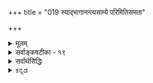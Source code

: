 +++
title = "019 स्याद्भागानन्त्यसाम्ये परिमितिसमता"

+++
<details><summary>मूलम्</summary>

स्याद्भागानन्त्यसाम्ये परिमितिसमता सर्षपक्ष्माभृतोश्चेन्मैवं भागेष्वनन्तेष्वपि समधिकता स्थौल्यहेतुर्गिरेः स्यात् ।  
व्यक्त्यानन्त्येऽपि जात्योः परतदितरता पक्षमासाद्यनन्तं श्रौतोपादानसौक्ष्म्यं न भवदभिमतं तत्प्रथिम्नश्श्रुतत्वात् ॥ १९ ॥
</details>

<details><summary>सर्वाङ्कषटीका - १९</summary>

[[1]]

अवय-वपरम्परायाः विश्रान्तिर् आवश्यकीत्य् अंशम् अपि निराकरोति -  
स्याद् भागेत्यादिना ।  
प्रथमपादेन पूर्वपक्षम् अनुवदति ।  

> अवयवपरम्परायाः क्वचिद् विश्रान्त्य्-अनुपगमे,  
**सर्षप-क्ष्माभृतोः** = सर्षपस्य पर्वतस्य च  
**भागानन्त्य-साम्ये** = अवयवानन्त्यस्य समानत्वे प्राप्ते परिमितिसमता - परिमाणसाम्यं स्यात् ।  

अयमाशयः-  
एकः पटः महान् भवति, अपर अल्पो भवति । तत् कुतः ? इति प्रश्ने, यस्य पटस्य कारणभूताः तन्तवः अल्पाः स पटः अल्पः, यस्य तु तन्तवो बहवः, स तु पटः महान् भवतीत्येव उत्तरं वक्तव्यम् । अवयवेयत्ताया अभावे इदं कथं वक्तुं शक्यम् ?  



[[42]]

एवं परिमाणतारतम्ये अवयवतारतम्यस्यैव प्रयोजकत्वे सिद्धे,  
यदि अवयव-परम्परायाः कुत्रापि विश्रान्तिर् न स्यात्,  
तदा सर्षपे मेर्वादिपर्वते वा अवयवतारतम्यस्य दुर्निरूपत्वे, तत्प्रयुक्तावयवितारतम्यस्यासंभवात् मेरुसर्षपयोरपि साम्यमेव स्यादिति । तदेतन्निराकरोति – मैवमिति ।  
कुत इत्यत्राह - भागेष्वित्यादि । **भागेषु** = अवयवेषु **अनन्तेष्वपि** = संख्यातुमशक्येष्वपि **गिरेः** = मेर्वादिपर्वतस्य **समधिकता** =सामान्यरूपेण ज्ञायमानम् अवयवाधिक्यम् एव **स्थौल्य-हेतुः** = सर्षपापेक्षया स्थौल्यकारणं स्यात् । 

> गणयितुम् अशक्यत्वेऽपि  
न्यूनाधिक्यभावः कथं ज्ञातुं शक्य 

इत्यत्र दृष्टान्तः - व्यक्तयानन्त्येऽपीत्यादि । **व्यक्तीनाम्** =पृथिवीत्वाश्रय-घटत्वाश्रय-व्यक्तीनाम् **आनन्त्येऽपि** = असंख्यत्वेऽपि जात्योः पृथिवीत्वघटत्वयोः **परतदितरता** = परत्वापरत्वे सर्वविदिते । पृथिवीत्वं परा जातिः, घटत्वं अपरा जातिरिति सर्वसंमतम् । तत्र पृथिवीत्वाश्रयाणां घटत्वाश्रयाणां च त्रैकालिकानां व्यक्तीनां गणनं न हि कस्यचिच्छक्यम् । अथापि पृथिवीत्वं परम्, घटत्वमपरमिति सर्वे यथा जानन्ति, तथैव मेरुसर्षपयोरपि तारतम्यं सर्वे ज्ञास्यन्ति । 

एवं **पक्षमासादि** = पक्षमाससंवत्सरादिकम् **अनन्तम्** = संख्यातुमशक्यम् ।  
अथापि तारतम्यं सर्वविदितम् ।  

अतः अवयवधाराया विश्रान्त्यभावेऽपि  
न कापि हानिः । 

ननु ! पृथिवीत्वघटत्वादिजातीनां परापरभावः न व्यक्तिसंख्याप्रयुक्तः, किन्तु शब्देनैव प्रतीयमानव्याप्यव्यापकभावप्रयुक्तः । पृथिवीपदं हि घटपटकुड्यादिसाधारणम् । घटपदं हि न तथा, किन्तु घटमात्रपरम्। एवमर्थयोर्व्याप्यव्यापकभावदर्शनादेव जात्योः परत्वापरत्वनिर्णय इति दृष्टान्तो विषमः। किञ्च - मेरुसर्षपादिषु अनुभवसिद्धं तारतम्यं नाङ्गीक्रियत इति न । किन्तु तत्तारतम्यं किंकृतमिति कारणं पृच्छ्यते । अवयवधारायाः क्वचित् विश्रान्त्यभावे, अवयवेषु आधिक्यं न्यूनत्वं वा न हि निरूपयितुं शक्यमिति चेत्; अत्रोक्तं समाधानमनुपदमेव विश्रमस्त्वस्तु दृष्टे इति । अतीन्द्रियाणामनुमानात् साधनं न संभवतीत्येवाचार्याशयः । 

> ननु 'सर्वगतं सुसूक्ष्मम्' 'अणोरणीयान्' इत्यादिना अतिसूक्ष्मं श्रुतिसिद्धं कथं निराक्रियत 

इत्यत्राह - श्रौतेत्यादि । 

**श्रौतम्** = श्रुतिप्रसिद्धं यत् **उपादानसौक्ष्म्यम्** = जगदुपादानभूतस्य परस्य ब्रह्मणः सौक्ष्म्यम्,  
तत् **न भवदभिमतम्** = न भवत्-संमत-परमाणु-परिमाणात्मकम्,  
किन्तु अत्यन्तदुर्ज्ञेयत्वरूपम्। कुतः ? इत्यत्र हेतुः - **तत्प्रथिम्नः** = तस्य परब्रह्मणः महत्त्वस्य **श्रुतत्वात्** = तत्रैव श्रुतौ 'महतो महीयान्', 'विभुं सर्वगतम्' इति श्रवणात् । अतः परमाणुसद्भावे प्रमाणाभावात् परमाणुकारणतावादः न साधीयान् ॥ 

इदमत्रावधेयम् - पृथिवीत्वघटत्वयोः परापरजातित्वं तु व्यक्तीनामानन्त्येन प्रातिस्विकतया ग्रहीतुमशक्यत्वेऽपि, पदार्थविभागवेलायामेव, 'पृथिवी' व्यापकं वस्तु, 'घटः' तदपेक्षया व्याप्यं वस्त्विति ज्ञायते स्वतः । अतः पृथिवीत्वं **व्यापकम्** = अधिकदेशवृत्ति, घटत्वं **व्याप्यम्** = पृथिवीत्वापेक्षया न्यूनदेशवृत्ति इति ज्ञायत एव । एवं पक्षमासादिव्यवहारे, मासस्य पक्षद्वयात्मकत्वज्ञानस्य सर्वेषां सत्त्वात्, पक्षत्वं व्याप्यम्, मासत्वं तु तदपेक्षया व्यापकमित्यपि स्वतो ज्ञायत एव । कथं ज्ञायते ? कालस्यातीन्द्रियत्वादिति चेत्, लोक एव प्रष्टव्यः । व्याप्यव्यापकभावस्तु शब्दानां शक्तिग्रहणेनैव ज्ञायते । अवसरे विचारयाम इममर्थम् । एवञ्च प्रकृतेऽपि व्याप्यव्यापकभावो लोकत एवावसीयते । मेरुसर्षपयोरपि तथैव अल्पत्वमहत्वे लोकत एवा- 

[[43]]



1.  

[उपादानोपादेययोर्भेदनिरासः ] 

कार्योपादानभेदे न कथमधिकता गौरवादेः स्वकार्यंम् 

नान्यत्वं नामसंख्याव्यवहृतिधिषणाकारकालादिभेदैः । 

वसीयेताम् - इति चेत्, लोकतः कथमवसीयेत इत्येव पृच्छामः । प्रत्यक्षमेव नियामकमिति चेत्, तथा प्रत्यक्षं कथमुपपादनीयमित्येव प्रश्नः । घटयोर्द्वयोस्तारतम्ये दृष्टे हि, 'कथमिदं तारतम्यम्' इति प्रश्ने, अल्पावयवजन्यत्वम्, महावयवजन्यत्वमेव किल सर्वैः कारणमुच्यते । तद्वत् मेरोः अधिकावयवजन्यत्वम्, सर्षपस्य तु न्यूनावयवजन्यत्वञ्च महत्त्वाल्पत्वयोः कारणं वक्तव्यम् । यावच्चावयवधारायाः कुत्रचिन्न विश्रान्तिः तावत्कथं वा इदमुपपादयितुं शक्यम् ? अतोऽत्र नानुभवोपर्याक्षेपः, अनुभवकारणे विज्ञान एवं प्रश्न इति मन्तव्यम् । आचार्यैस्तु अनुभवमात्रमादाय दूषणं प्रदर्शितं शिष्य श्रद्धावर्धनायेति मन्तव्यम् ॥ १९ ॥
</details>

<details><summary>सर्वार्थसिद्धिः</summary>

नन्वेवं सर्वत्रावयवानन्त्यप्रसङ्गे सर्षपमहीधरादिपरिमाणवैचित्र्यं न स्यादिति शङ्कते - स्यादिति ॥ प्रसञ्जकस्याप्रयोजकत्वमित्य [त्वा] भिप्रायेण प्रतिवक्ति - मैवमिति । आनन्त्यसाम्येऽप्यवयवानां न्यूनाधिकभावेन परिमाणवैषम्योपपत्तिमाह - भागेष्विति । एतच्चोत्तरमनन्तभागाभ्युपगन्तॄणां तत्प्रसञ्जकानां च समानम् ।  
अण्वंशानामनन्तत्वे गन्तॄणां तदतिक्रमः । कदाऽपि न स्यात्किं न स्याद्वेगातिशयवैभवात् ॥  
द्युमणेरातपस्सर्पन्नुदयाद्रिशिखामणेः । तत्क्षणं किं न निर्भाति पश्चिमाद्रिशिखण्डकः ॥  
आनन्त्याविशेषे कथं न्यूनाधिकभाव इत्यत्राह - व्यक्तीति । सत्ताप्रभृतिघटत्वादिपर्यन्तानां सर्वासां जातीनां त्रैकालिकानन्तव्यक्तिवृत्तित्वमविशिष्टं, तथाऽपि न्यूनाधिकवृत्त्यैव परापरभावो युष्माभिः कल्पितः, तद्वदिहापि स्यादिति भावः । निदर्शनान्तराण्यप्याह - पक्षेति । अनन्ताः पक्षा मासाश्च, तथाऽपि मासापेक्षया द्वैगुण्यं पक्षाणामेष्टव्यम् । आदिशब्देन क्षणप्रभृति परार्धादिसंग्रहः । अन्यच्च, घटसमुदायाद्धटपटसमुदायोऽधिकः; हिमवद्दक्षिणदेशान्मेरुदक्षिणदेशः, एकात्मदुःखजातादनन्तात्मदुःखजातमित्यादि स्वयमूह्यम् । ”नित्यं विभुं सर्वगतं सुसूक्ष्मं तदव्ययं यद्भूतयोनिं परिपश्यन्ति धीराः” इति जगदुपादानं निरतिशयसूक्ष्मं श्रूयते ; अतोऽस्मदाद्यग्राह्यो दुस्त्यजः परमाणुरित्यत्राह - श्रौतेति । न हि सर्वन्यूनपरिमाणत्वं तत्सूक्ष्मत्वम्, पूर्वोक्तसर्वगतशव्देन श्रुत्यन्तरैश्च विरोधात् । न च जात्यभिप्रायोऽसौ ; एकस्य सर्वोपादानत्वोक्तेः, सर्वव्यापिस्वतस्सर्वज्ञजगत्कर्तृविषयत्वाच्च वाक्यस्य । सक्ष्मशब्दश्च न परिमाणविशेषनियतः । उक्तं च विभ्वीं प्रकृतिं महीयसश्च महदादीन् प्रकृत्य(क्रम्य) साङ्ख्यैः ”सौक्ष्म्यात् तदनुपलब्धिः” इति । ननु त्रसरेणोरष्टमः षष्ठो वा भागः परमाणुरिति सर्वानुमतैः शिल्पिनां शास्त्रैर्धर्मशास्त्रैस्तन्मूलश्रुत्या च परमाणुसिद्धिः स्यात् ॥ तन्न ; शिल्पादिशास्त्राणां परमाणावतत्परत्वात् ; मानोन्मानादिविशेषनिर्धारणं हि तत्र विधित्सितम् । ततो हेतुकोक्तानुवादमात्रमिह स्यात् । तत्र च त्रसरेणुतः किंचित् सूक्ष्मं भवतु, मा वा भूत् । दृष्टोपक्रमं विवक्षितसिद्धिरित्यत्राकूतम् । शास्त्रतश्च क्वचिदनन्यथासिद्धात् परमाणुसिद्धावपि तदनुमानभङ्गात्परस्य मानभङ्गः, यथा प्रकृत्याद्यनुमायिनस्साङ्ख्यस्य ।  
श्लो - शास्त्रैकविषयत्वे च परमाणोर्न सिध्यति । नित्यस्पर्शादियोगित्वं भूतानां विकृतित्वतः ॥  
अस्पर्शाण्वंशसंघत्वात्कतिचित्प्रकृतेरतः । एकैकाण्वंशभागेऽपि भागानन्त्यं प्रचक्षते ॥  
निरंशा प्रकृतिस्सैव परिणामविभागिनी । अनन्तांशात्मिका चेति व्याहतं साङ्ख्यभाषितम् ॥  
अत्यन्तभिन्नसत्त्वादिद्रव्यसंघात्प्रधानतः । यथांशं विश्वसृष्टौ च न स्यात्त्रिगुणता क्वचित् ॥१९॥   
इति परमाणुकारणतावादभङ्गः ॥
</details>

<details><summary>ಕನ್ನಡ</summary>

परमाणु कल्पनॆयन्नु ऒप्पले बेकु. इल्लदिद्दरॆ परिमाणतारतम्मवन्नु प्रतिपादिसलु साध्यविल्ल ऎम्ब वैशेषिकर वादवन्नु निराकरिसुत्तारॆ 

24 


अवयवगळु ऎरडरल्लू ऎणिसलारदष्टु इरुवुदु समानवागिरुवाग सासिवॆ मत्तु पर्वतद परिमाणदल्लि साम्य बरबेकागुत्तदॆ. 

सासिवॆगिन्तलू पर्वत दॊड्डदागिरलु कारणवेनु ? ऎन्दु प्रश्नि सिदरॆ सासिवॆयल्लिरुव अणुगळिगिन्तलू पर्वतदल्लि हॆच्चु अणुगळिरुवुदे कारण ऎन्दु हेळबेकागुत्तदॆ. अवयव परम्परॆगॆ ऒन्दु निलुगडॆ इद्दागले इदु साध्य. इल्लदिद्दरॆ ' इदरल्लि अवयवगळु कडिमॆ, इदरल्लि हॆच्चु' ऎन्दु हेगॆ हेळलु साध्य ? 

चेत् मैनं हीगॆन्दरॆ ; इदु सरियल्ल. भागेषु अनन्तेष्टपि समधिकता गिरेः सौल्य हेतुः स्यात् अवयवगळु ऎणिसलसाध्य वागिद्दरू पर्वतद महत्त्वक्कॆ कारण आदर अवयवगळु हॆच्चागिरु विकॆये आगुवुदु. 

S 

नम्मिन्द ऎणिसलसाध्यवादरू 'दॊड्डदु, चिक्कदु ' ऎम्ब व्यवहारक्कॆ दृष्टान्त व्यक्तानन्त्येsपि जाः परतदितरता अनं पक्ष मासादि आया जातिगळिगॆ आधारवाद व्यक्तिगळु अनन्तवागिद्दरू ऎरडु जातिगळ पैकि ऒन्दु परजाति मत्तॊन्दु अपरजाति ऎम्ब विभाग सर्व सम्मतवागिदॆ. हागॆये ऎणिसलागदष्टु क्षणगळु कूडि ऒन्दु पक्ष, ऎरडु पक्षकूडि ऒन्दु मास इत्यादि व्यवहारगळू सर्वसम्मत. 

घटत्व जाति घटगळल्लि मात्र विरुत्तदॆ. पृथिवीत्वजाति घट पट मुन्ताद अनेक कडॆगळल्लिरुत्तदॆ. आद्दरिन्द घटत्व अपर व्याप्यजाति, पृथिवीत्व परव्यापकजाति, प्रपञ्चदल्लिरुव घटगळॆल्लवन्नू यारू नोडुवुदिल्ल. आदरू घटत्वक्किन्त पृथिवीत्व व्यापकजाति ऎन्दु ऎल्लरिगू गॊत्तिरुत्तदॆ. पक्षक्किन्तलू मास दॊड्डदु. पक्षदल्लि ऎष्टु क्षणगळिवॆ ऎन्दु यारिगू हेळलु साध्यविल्लदिद्दरू हदिनैदु दिनात्मकवादद्दु अदु ऎम्बुदु ऎल्लरिगू तिळिद विषय. इदरन्तॆ सासिवॆ मत्तु पर्वत ऎरडर अवयवगळु 


25 


असङ्ख्यातवागिद्दरू परिमाणतारतम्य प्रत्यक्षदृष्टवागिरुवुदरिन्दलू, प्रत्यक्षसिद्धवाद तणुकदल्ले अवुगळ अवयव परम्परॆय निलुगडॆयन्नु 

ऒप्पुवुदरिन्दलू तारतम्य बरलु तडॆयिल्ल. 

तथिमृश्रुतत्वात् शृतोपादानसौं न भवदभिमतं- * अणोरणीयान् ' ऎन्दु श्रुतियल्ले जगत्तिगॆ कारणवाद वस्तुवन्नु अणुगिन्तलू परम अणु ऎन्दु हेळिरुवुदु, निनगॆ सम्मतवाद परमाणुवन्नु कुरितद्दल्ल. * महतो महीयान्' ऎन्दु आ कारणवन्नु अष्टे दॊड्डदॆन्दु अल्ले हेळिरुवुदरिन्द, “अणियान् ' ऎन्दरॆ परमसूक्ष्म, यारिन्दलू सुलभवागि अरियलु साध्यविल्ल ऎन्दर्थ. आद्दरिन्द वैशेषिकर अतीन्द्रिय परमाणु कल्पनॆयू, आ परमाणुगळे जगत्तिगॆ उपादान कारण ऎम्ब वादवू समञ्जसवल्ल । १९ । 

</details>



